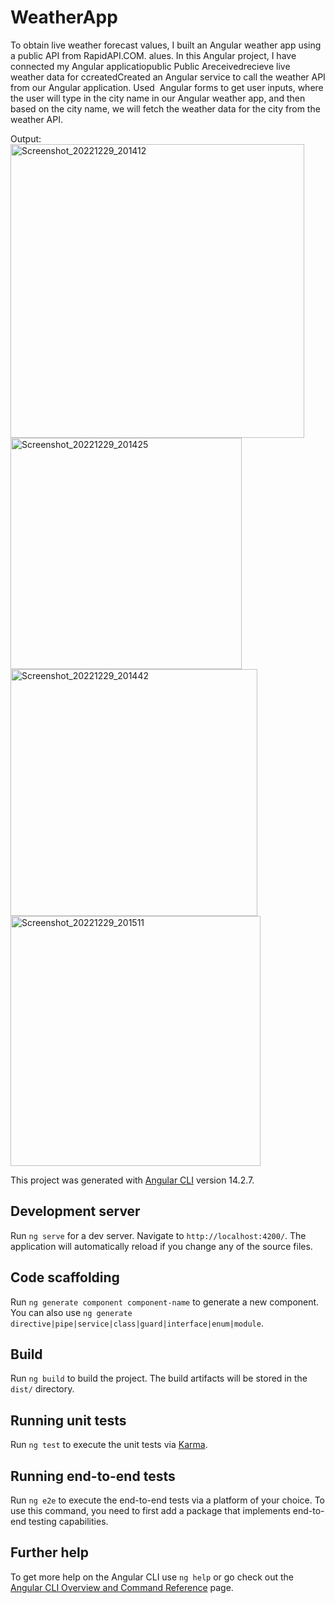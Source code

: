 # WeatherApp

To obtain live weather forecast values, I built an Angular weather app using a public API from RapidAPI.COM. alues. In this Angular project, I have connected my Angular applicatiopublic Public Areceivedrecieve live weather data for ccreatedCreated an Angular service to call the weather API from our Angular application. Used  Angular forms to get user inputs, where the user will type in the city name in our Angular weather app, and then based on the city name, we will fetch the weather data for the city from the weather API.

Output:
<img width="470" alt="Screenshot_20221229_201412" src="https://user-images.githubusercontent.com/105358418/209970592-72f52e64-061b-4cc1-9cf7-077de65d236b.png">
<img width="370" alt="Screenshot_20221229_201425" src="https://user-images.githubusercontent.com/105358418/209970604-5ddd3cb4-2bfd-4492-a2eb-1900b6d82422.png">
<img width="395" alt="Screenshot_20221229_201442" src="https://user-images.githubusercontent.com/105358418/209970620-c02d69ba-8dc3-4027-bd9c-fca7858f491f.png">
<img width="400" alt="Screenshot_20221229_201511" src="https://user-images.githubusercontent.com/105358418/209970628-b8bcb833-fd76-4f4e-ae60-444c261fd641.png">

This project was generated with [Angular CLI](https://github.com/angular/angular-cli) version 14.2.7.

## Development server

Run `ng serve` for a dev server. Navigate to `http://localhost:4200/`. The application will automatically reload if you change any of the source files.

## Code scaffolding

Run `ng generate component component-name` to generate a new component. You can also use `ng generate directive|pipe|service|class|guard|interface|enum|module`.

## Build

Run `ng build` to build the project. The build artifacts will be stored in the `dist/` directory.

## Running unit tests

Run `ng test` to execute the unit tests via [Karma](https://karma-runner.github.io).

## Running end-to-end tests

Run `ng e2e` to execute the end-to-end tests via a platform of your choice. To use this command, you need to first add a package that implements end-to-end testing capabilities.

## Further help

To get more help on the Angular CLI use `ng help` or go check out the [Angular CLI Overview and Command Reference](https://angular.io/cli) page.
